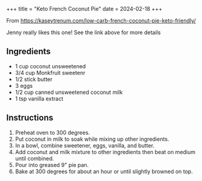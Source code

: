 +++
title = "Keto French Coconut Pie"
date = 2024-02-18
+++

From https://kaseytrenum.com/low-carb-french-coconut-pie-keto-friendly/

Jenny really likes this one! See the link above for more details

## Ingredients

- 1 cup coconut unsweetened
- 3/4 cup Monkfruit sweetenr
- 1/2 stick butter
- 3 eggs
- 1/2 cup canned unsweetened coconut milk
- 1 tsp vanilla  extract

## Instructions

1. Preheat oven to 300 degrees.
2. Put coconut in milk to soak while mixing up other ingredients.
3. In a bowl, combine sweetener, eggs, vanilla, and butter.
4. Add coconut and milk mixture to other ingredients then beat on medium until combined.
5. Pour into greased 9" pie pan.
6. Bake at 300 degrees for about an hour or until slightly browned on top.